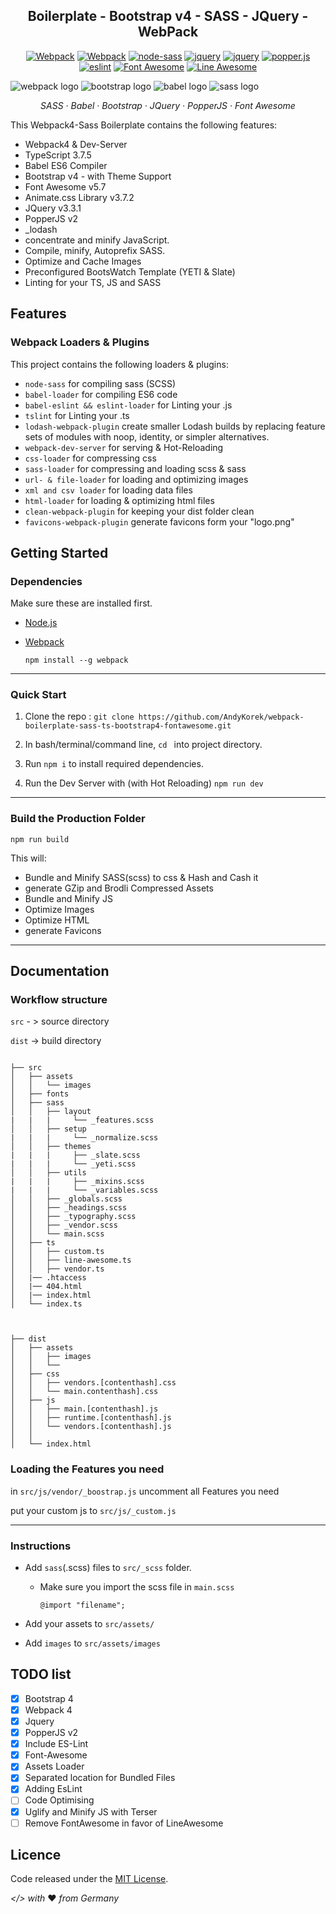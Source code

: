 <h2 align="center">Boilerplate - Bootstrap v4 - SASS - JQuery - WebPack</h2>

<p align="center">    
            <a href="https://webpack.js.org/"><img alt="Webpack" src="https://img.shields.io/badge/Webpack-4.41.6-%238DD6F9.svg"></a>
                <a href="https://babeljs.io/"><img alt="Webpack" src="https://img.shields.io/badge/Babel%2FCore-7.8.4-%23f5da55.svg"></a>
                <a href="https://www.npmjs.com/package/gulp-sass"><img alt="node-sass" src="https://img.shields.io/badge/node--sass-v4.13.1-ff69b4.svg"></a>
                <a href="https://jquery.com/"><img src="https://img.shields.io/badge/jQuery-3.3.1-blue.svg" alt="jquery"></a>
                <a href="https://lodash.com/"><img src="https://img.shields.io/badge/lodash-4.17.15-blue.svg" alt="jquery"></a>
                <a href="https://popper.js.org/"><img src="https://img.shields.io/badge/popper.js-2.0.6-blue.svg" alt="popper.js"></a>
                <a href="https://eslint.org/"><img src="https://img.shields.io/badge/es--lint-5.15.1-%23463fd4.svg" alt="eslint"></a>
                <a href="https://fontawesome.com/"><img alt="Font Awesome" src="https://img.shields.io/badge/Font--Awesome-5.12.1-blue.svg"></a>
                <a href="https://icons8.com/line-awesome"><img alt="Line Awesome" src="https://img.shields.io/badge/Line%20Awesome-1.3.0-green"></a>
</p>

![webpack logo](https://abload.de/img/webpack1tkeb.png)
![bootstrap logo](https://abload.de/img/bootstrap-logo-vector78khf.png)
![babel logo](https://abload.de/img/2000px-babel_logo.svgrzkxw.png)
![sass logo](https://abload.de/img/1280px-sass_logo_colo0bjb4.png)


<p align="center">
  <em>
  SASS
  · Babel
  · Bootstrap
  · JQuery
  · PopperJS
  · Font Awesome
  </em>
</p>

This Webpack4-Sass Boilerplate contains the following features:

- Webpack4 & Dev-Server
- TypeScript 3.7.5
- Babel ES6 Compiler
- Bootstrap v4 - with Theme Support
- Font Awesome v5.7
- Animate.css Library v3.7.2
- JQuery v3.3.1
- PopperJS v2
- _lodash
- concentrate and minify JavaScript.
- Compile, minify, Autoprefix SASS.
- Optimize and Cache Images
- Preconfigured BootsWatch Template (YETI & Slate)
- Linting for your TS, JS and SASS

## Features

### Webpack Loaders & Plugins

This project contains the following loaders & plugins:

- `node-sass` for compiling sass (SCSS)
- `babel-loader` for compiling ES6 code
- `babel-eslint && eslint-loader` for Linting your .js
- `tslint` for Linting your .ts 
- `lodash-webpack-plugin` create smaller Lodash builds by replacing feature sets of modules with noop, identity, or simpler alternatives.
- `webpack-dev-server` for serving & Hot-Reloading
- `css-loader` for compressing css
- `sass-loader` for compressing and loading scss & sass
- `url- & file-loader` for loading and optimizing images
- `xml and csv loader` for loading data files
- `html-loader` for loading & optimizing html files
- `clean-webpack-plugin` for keeping your dist folder clean
- `favicons-webpack-plugin` generate favicons form your "logo.png"


## Getting Started

### Dependencies

Make sure these are installed first.

- [Node.js](http://nodejs.org)
- [Webpack](https://webpack.js.org/guides/installation/)

     `npm install --g webpack`

<hr/>

### Quick Start

1. Clone the repo :
      `git clone https://github.com/AndyKorek/webpack-boilerplate-sass-ts-bootstrap4-fontawesome.git`
2. In bash/terminal/command line, `cd ` into project directory.
3. Run `npm i` to install required dependencies.

4. Run the Dev Server with (with Hot Reloading) `npm run dev`

<hr/>

### Build the Production Folder
`npm run build`

This will:

- Bundle and Minify SASS(scss) to css & Hash and Cash it
- generate GZip and Brodli Compressed Assets
- Bundle and Minify JS
- Optimize Images
- Optimize HTML
- generate Favicons

<hr/>

## Documentation

### Workflow structure

`src` - > source directory

`dist` -> build directory


```

├── src
│   ├── assets
│   │   └── images
│   ├── fonts
│   ├── sass
│   │   ├── layout
|   |   |     └── _features.scss
│   │   ├── setup
|   |   |     └── _normalize.scss
│   │   ├── themes
|   |   |     ├── _slate.scss
|   |   |     └── _yeti.scss
│   │   ├── utils
|   |   |     ├── _mixins.scss
|   |   |     └── _variables.scss
│   │   ├── _globals.scss
│   │   ├── _headings.scss
│   │   ├── _typography.scss
│   │   ├── _vendor.scss
│   │   └── main.scss
│   ├── ts
│   │   ├── custom.ts
│   │   ├── line-awesome.ts
│   │   ├── vendor.ts
│   |── .htaccess
│   |── 404.html
│   |── index.html
│   └── index.ts



├── dist
│   ├── assets
│   │   ├── images
│   │   └── 
│   ├── css
│   │   ├── vendors.[contenthash].css
│   │   └── main.contenthash].css
│   ├── js
│   │   ├── main.[contenthash].js
│   │   ├── runtime.[contenthash].js
│   │   └── vendors.[contenthash].js
│   │   
│   └── index.html

```
### Loading the Features you need

in  `src/js/vendor/_boostrap.js` uncomment all Features you need

put your custom js to `src/js/_custom.js`


<hr/>

### Instructions

- Add `sass`(.scss) files to `src/_scss` folder.

    - Make sure you import the scss file in `main.scss`
      ```
      @import "filename";
      ```
- Add your assets to `src/assets/`

- Add `images` to `src/assets/images`

## TODO list

- [x] Bootstrap 4
- [x] Webpack 4
- [x] Jquery
- [x] PopperJS v2
- [x] Include ES-Lint
- [x] Font-Awesome
- [x] Assets Loader
- [x] Separated location for Bundled Files
- [x] Adding EsLint
- [ ] Code Optimising
- [x] Uglify and Minify JS with Terser
- [ ] Remove FontAwesome in favor of LineAwesome 

## Licence

Code released under the [MIT License](https://github.com/AndyKorek/webpack4_boilerplate/blob/master/LICENSE).

*</> with* :heart: *from Germany*
